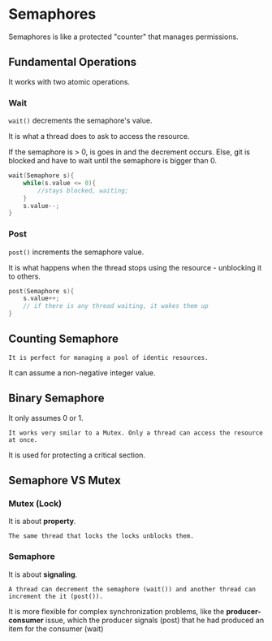 # Semaphores

Semaphores is like a protected "counter" that manages permissions.

## Fundamental Operations

It works with two atomic operations.

### Wait

`wait()` decrements the semaphore's value.

It is what a thread does to ask to access the resource.

If the semaphore is > 0, is goes in and the decrement occurs. Else, git is blocked and have to wait until the semaphore is bigger than 0.

```C
wait(Semaphore s){
    while(s.value <= 0){
        //stays blocked, waiting;
    }
    s.value--;
}
```

### Post

`post()` increments the semaphore value.

It is what happens when the thread stops using the resource - unblocking it to others.

```C
post(Semaphore s){
    s.value++;
    // if there is any thread waiting, it wakes them up
}
```

## Counting Semaphore

    It is perfect for managing a pool of identic resources.

It can assume a non-negative integer value.

## Binary Semaphore

It only assumes 0 or 1.

    It works very smilar to a Mutex. Only a thread can access the resource at once.

It is used for protecting a critical section.

## Semaphore VS Mutex

### Mutex (Lock)

It is about **property**.

    The same thread that locks the locks unblocks them.

### Semaphore

It is about **signaling**.

    A thread can decrement the semaphore (wait()) and another thread can increment the it (post()).

It is more flexible for complex synchronization problems, like the **producer-consumer** issue, which the producer signals (post) that he had produced an item for the consumer (wait)


